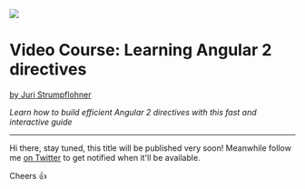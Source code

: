![](https://dz13w8afd47il.cloudfront.net/sites/default/files/imagecache/ppv4_main_book_cover/bookretailers/9781785884702.jpg)

# Video Course: Learning Angular 2 directives

[by Juri Strumpflohner](https://twitter.com/juristr)

_Learn how to build efficient Angular 2 directives with this fast and interactive guide_

---

Hi there, stay tuned, this title will be published very soon! Meanwhile follow me [on Twitter](https://twitter.com/juristr) to get notified when it'll be available.

Cheers :+1:
